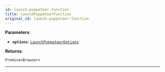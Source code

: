 ```yaml
---
id: launch-puppeteer-function
title: LaunchPuppeteerFunction
original_id: launch-puppeteer-function
---
```


<a name="launchpuppeteerfunction"></a>

**Parameters**:

-   **`options`**: [`LaunchPuppeteerOptions`](../typedefs/launch-puppeteer-options)

**Returns**:

`Promise<Browser>`

---
